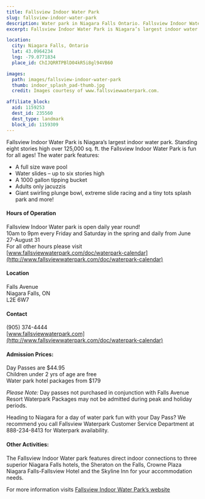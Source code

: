```yaml
---
title: Fallsview Indoor Water Park
slug: fallsview-indoor-water-park
description: Water park in Niagara Falls Ontario. Fallsview Indoor Water Park is Niagara’s largest indoor water park.
excerpt: Fallsview Indoor Water Park is Niagara’s largest indoor water park.

location:
  city: Niagara Falls, Ontario
  lat: 43.0964234
  lng: -79.0771834
  place_id: ChIJQRRTPBlD04kR5i8gl94VB60

images:
  path: images/fallsview-indoor-water-park
  thumb: indoor_splash_pad-thumb.jpg
  credit: Images courtesy of www.fallsviewwaterpark.com.

affiliate_block:
  aid: 1159253
  dest_id: 235560
  dest_type: landmark
  block_id: 1159309
---
```

Fallsview Indoor Water Park is Niagara’s largest indoor water park.  Standing eight stories high over 125,000 sq. ft. the Fallsview Indoor Water Park is fun for all ages! The water park features:

- A full size wave pool  
-  Water slides – up to six stories high  
- A 1000 gallon tipping bucket  
- Adults only jacuzzis  
- Giant swirling plunge bowl, extreme slide racing and a tiny tots splash park and more!  

#### Hours of Operation

Fallsview Indoor Water park is open daily year round!  
10am to 9pm every Friday and Saturday in the spring and daily from June 27-August 31  
For all other hours please visit [www.fallsviewwaterpark.com/doc/waterpark-calendar](http://www.fallsviewwaterpark.com/doc/waterpark-calendar)


#### Location

Falls Avenue  
Niagara Falls, ON  
L2E 6W7  

#### Contact
(905) 374-4444  
[www.fallsviewwaterpark.com](http://www.fallsviewwaterpark.com/doc/waterpark-calendar)

#### Admission Prices:
Day Passes are $44.95  
Children under 2 yrs of age are free  
Water park hotel packages from $179  

*Please Note:* Day passes not purchased in conjunction with Falls Avenue Resort Waterpark Packages may not be admitted during peak and holiday periods.

Heading to Niagara for a day of water park fun with your Day Pass? We recommend you call Fallsview Waterpark Customer Service Department at 888-234-8413 for Waterpark availability.

#### Other Activities:

The Fallsview Indoor Water park features direct indoor connections to three superior Niagara Falls hotels, the Sheraton on the Falls, Crowne Plaza Niagara Falls-Fallsview Hotel and the Skyline Inn for your accommodation needs.

For more information visits [Fallsview Indoor Water Park’s website](http://www.fallsviewwaterpark.com)
